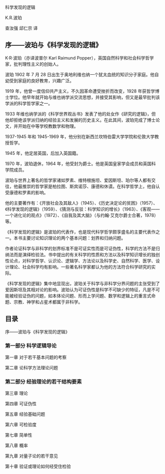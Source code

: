 科学发现的逻辑

K.R.波珀

查汝强 邱仁宗 译

## 序——波珀与《科学发现的逻辑》

K·R·波珀（亦译波普尔 Karl Raimund Popper），英国自然科学和社会科学哲学家，批判理性主义的创始人。

波珀 1902 年 7 月 28 日出生于奥地利维也纳一个犹太血统的知识分子家庭。他自幼受到家庭的良好教育，兴趣广泛。

1919 年，他曾一度信仰共产主义，不久因革命遭受挫折而改变，1928 年获哲学博士学位。他早年就开始与维也纳学派交流思想，并接受其影响，但又是最早批判该学派的科学哲学家之一。

1933 年维也纳学派的《科学世界观丛书》发表了他的处女作《研究的逻辑》，但他却拒绝该学派归纳的经验主义和发展的历史主义。在此其间，波珀完成了博士论文，并开始在中等学校教数学和物理。

1937-1945 年和 1945-1969 年，他分别在新西兰坎特伯雷大学学院和伦敦大学教授哲学。

1945 年，他定居英国，后加入英国籍。

1970 年，波珀退休，1964 年，他受封为爵士。他是英国皇家学会成员和英国科学院成员。

波珀与世界上著名的哲学家诸如罗素、维特根施坦、爱因斯坦、珀尔等人都有交往，他最推崇的哲学家是柏拉图、斯宾诺莎、康德和休谟。在科学哲学上，他自认受康德和罗素的影响。

他的主要著作有：《开放社会及其敌人》（1945）、《历史决定论的贫困》（1957）、《科学发现的逻辑》（1959）、《猜测与反驳：科学知识的增长》（1963）、《客观——一个进化论的观点》（1972）、《自我及其大脑》（与约翰·艾克尔爵士合著，1978）等。

《科学发现的逻辑》是波珀的代表作，也是现代科学哲学颇享盛名的主要代表作之一。本书主要讨论知识理论的两个基本问题：划界和归纳问题。

作者论证科学与非科学的划界标准不是可证实性而是可证伪性，科学的方法不是归纳法而是演绎检验法。书中提出的有关科学的性质和方法以及科学知识增长的独创性论点，对科学哲学、认识论、逻辑学、方法论以及科学史、自然科学、医学、设计理论、社会科学均有影响。一些著名科学家都认为他的方法符合科学研究的实际。

《科学发现的逻辑》集中地显现出，波珀关于科学与非科学分界问题的主张受到了爱因斯坦及其相对论的影响。波珀认为可证伪性是科学不可缺少的特征，凡是不可能被经验证伪的问题，如本体论问题、形而上学问题、数学和逻辑上的重言式命题、宗教、神学和占星术都属于非科学。

## 目录

序——波珀与《科学发现的逻辑》

### 第一部分 科学逻辑导论

第一章 对于若干基本问题的考察

第二章 论科学方法理论问题

### 第二部分 经验理论的若干结构要素

第三章 理论

第四章 可证伪性

第五章 经验基础问题

第六章 可检验度

第七章 简单性

第八章 概率

第九章 对量子论的若干意见

第十章 验证或理论如何经受住检验
